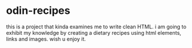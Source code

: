 # odin-recipes
this is a project that kinda examines me to write clean HTML. i am going to exhibit my knowledge by creating a 
dietary recipes using html elements, links and images. wish u enjoy it.